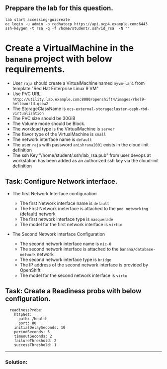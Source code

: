 ## Preppare the lab for this question.

```
lab start accessing-guicreate
oc login -u admin -p redhatocp https://api.ocp4.example.com:6443
ssh-keygen -t rsa -q -f /home/student/.ssh/id_rsa  -N ""

```

# Create a VirtualMachine in the `banana` project with below requirements. 
- User `raja` should create a VirtualMachine named `myvm-lan1` from template "Red Hat Enterprise Linux 9 VM"
- Use PVC URL, `http://utility.lab.example.com:8080/openshift4/images/rhel9-helloworld.qcow2`
-  The StorageClassName is `ocs-external-storagecluster-ceph-rbd-virtualization`
-  The PVC size should be 30GiB
-  The Volume mode should be Block.
-  The workload type is the VirtualMachine is `server`
-  The flavor type of the VirtualMachine is `small`
-  The network interface name is `default`
-  The user `raja` with password `anishrana2001` exists in the cloud-init definition
-  The ssh Key "/home/student/.ssh/lab_rsa.pub" from user devops at workstation has been added as an authorized ssh key via the cloud-init definition
## Task: Configure Network interface.
- The first Network Interface configuration
	- The first Network interface name is `default`
	- The First Network ineterface is attached to the `pod networking` (default) network
	- The first network interface type is `masquerade`
	- The model for the first network interface is `virtio`

- The Second Network Interface Configuration
	- The second network interface name is `nic-0`
	- The second network interface is attached to the `banana/database-network` network
	- The second network interface type is `bridge`
	- The IP address of the second network interface is provided by OpenShift
	- The model for the second network interface is `virto`

## Task: Create a Readiness probs with below configuration.
      readinessProbe:
        httpGet:
          path: /health
          port: 80
        initialDelaySeconds: 10
        periodSeconds: 5
        timeoutSeconds: 2
        failureThreshold: 2
        successThreshold: 1
---

### Solution:

